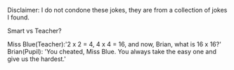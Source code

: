 Disclaimer: I do not condone these jokes, they are from a collection of jokes I found.

Smart vs Teacher?

Miss Blue(Teacher):'2 x 2 = 4, 4 x 4 = 16, and now, Brian, what is 16 x 16?'
Brian(Pupil): 'You cheated, Miss Blue. You always take the easy one and give us the hardest.'

